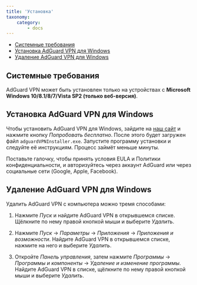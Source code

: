 ```yaml
---
title: 'Установка'
taxonomy:
    category:
        - docs
---
```


* [Системные требования](#requirements)
* [Установка AdGuard VPN для Windows](#install)
* [Удаление AdGuard VPN для Windows](#uninstall)

<a name="requirements"></a>

## Системные требования

AdGuard VPN может быть установлен только на устройствах с **Microsoft Windows 10/8.1/8/7/Vista SP2 (только веб-версия)**.

<a name="install"></a>

## Установка AdGuard VPN для Windows 

Чтобы установить AdGuard VPN для Windows, зайдите на [наш сайт](https://adguard-vpn.com/ru/welcome.html) и нажмите кнопку *Попробовать бесплатно*. После этого будет загружен файл `adguardVPNInstaller.exe`. Запустите программу установки и следуйте её инструкциям. Процесс займёт меньше минуты. 

Поставьте галочку, чтобы принять условия EULA и Политики конфиденциальности, и авторизуйтесь через аккаунт AdGuard или через социальные сети (Google, Apple, Facebook).

<a name="uninstall"></a>

## Удаление AdGuard VPN для Windows

Удалить AdGuard VPN с компьютера можно тремя способами:

1. Нажмите *Пуск* и найдите AdGuard VPN в открывшемся списке. Щёлкните по нему правой кнопкой мыши и выберите *Удалить*.

2. Нажмите *Пуск* -> *Параметры* -> *Приложения* -> *Приложения и возможности*. Найдите AdGuard VPN в открывшемся списке, нажмите на него и выберите *Удалить*.

3. Откройте *Панель управления*, затем нажмите *Программы* -> *Программы и компоненты* -> *Удаление и изменение программы*. Найдите AdGuard VPN в списке, щёлкните по нему правой кнопкой мыши и выберите *Удалить*.